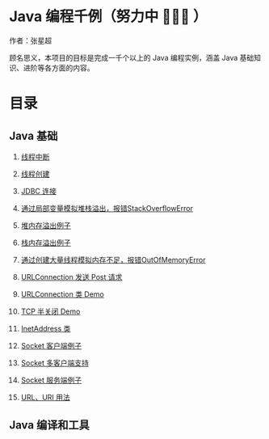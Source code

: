# Java 编程千例（努力中 💪💪💪 ）

作者：张星超

顾名思义，本项目的目标是完成一千个以上的 Java 编程实例，涵盖 Java 基础知识、进阶等各方面的内容。

# 目录

<CatalogStartTag/>

## Java 基础

1. [线程中断](java-base/src/main/java/java_base_util/thread/MyInterruptThread/Manage.java)

2. [线程创建](java-base/src/main/java/java_base_util/thread/MyCreateThread/Manage.java)

3. [JDBC 连接](java-base/src/main/java/java_sql/ConnectionUsage.java)

4. [通过局部变量模拟堆栈溢出，报错StackOverflowError](java-base/src/main/java/jvm/memory/StackOverflowByLocalVariables.java)

5. [堆内存溢出例子](java-base/src/main/java/jvm/memory/HeapOverflow1.java)

6. [栈内存溢出例子](java-base/src/main/java/jvm/memory/StackOverflow1.java)

7. [通过创建大量线程模拟内存不足，报错OutOfMemoryError](java-base/src/main/java/jvm/memory/OutOfMemoryErrorByThreads.java)

8. [URLConnection 发送 Post 请求](java-base/src/main/java/java_base_net/PostForm.java)

9. [URLConnection 类 Demo](java-base/src/main/java/java_base_net/UrlConnectionDemo.java)

10. [TCP 半关闭 Demo](java-base/src/main/java/java_base_net/HalfCloseDemo.java)

11. [InetAddress 类](java-base/src/main/java/java_base_net/InetAddressDemo.java)

12. [Socket 客户端例子](java-base/src/main/java/java_base_net/MySocketClient.java)

13. [Socket 多客户端支持](java-base/src/main/java/java_base_net/MultiClientSocket/Manage.java)

14. [Socket 服务端例子](java-base/src/main/java/java_base_net/MySocketServer.java)

15. [URL、URI 用法](java-base/src/main/java/java_base_net/UrlDemo.java)

## Java 编译和工具

<CatalogEndTag/>
